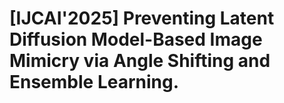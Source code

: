 # [IJCAI'2025] Preventing Latent Diffusion Model-Based Image Mimicry via Angle Shifting and Ensemble Learning. 

